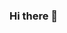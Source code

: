 ### Hi there 👋
<!DOCTYPE html>
<html>
<head>
	<meta charset="utf-8">
</head>
<body>

</body>
</html>
